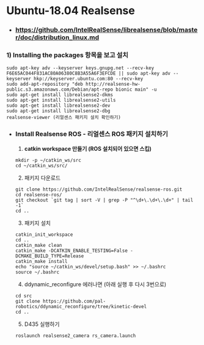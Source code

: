 # Ubuntu-18.04 Realsense

* ### https://github.com/IntelRealSense/librealsense/blob/master/doc/distribution_linux.md

### 1) Installing the packages 항목을 보고 설치

  ``` 
  sudo apt-key adv --keyserver keys.gnupg.net --recv-key F6E65AC044F831AC80A06380C8B3A55A6F3EFCDE || sudo apt-key adv --keyserver hkp://keyserver.ubuntu.com:80 --recv-key
  sudo add-apt-repository "deb http://realsense-hw-public.s3.amazonaws.com/Debian/apt-repo bionic main" -u
  sudo apt-get install librealsense2-dkms
  sudo apt-get install librealsense2-utils
  sudo apt-get install librealsense2-dev
  sudo apt-get install librealsense2-dbg
  realsense-viewer (리얼센스 패키지 설치 확인하기)
  ```

* ### Install Realsense ROS - 리얼센스 ROS 패키지 설치하기

  1) __catkin workspace 만들기 (ROS 설치되어 있으면 스킵)__ 
  ```
  mkdir -p ~/catkin_ws/src
  cd ~/catkin_ws/src/
  ```  
  
  2) 패키지 다운로드
  ```
  git clone https://github.com/IntelRealSense/realsense-ros.git
  cd realsense-ros/
  git checkout `git tag | sort -V | grep -P "^\d+\.\d+\.\d+" | tail -1`
  cd ..
  ```
  
  3) 패키지 설치
  ```
  catkin_init_workspace
  cd ..
  catkin_make clean
  catkin_make -DCATKIN_ENABLE_TESTING=False -DCMAKE_BUILD_TYPE=Release
  catkin_make install
  echo "source ~/catkin_ws/devel/setup.bash" >> ~/.bashrc
  source ~/.bashrc
  ```
  
  4) ddynamic_reconfigure 에러나면 (아래 실행 후 다시 3번으로) 
  ```
  cd src
  git clone https://github.com/pal-robotics/ddynamic_reconfigure/tree/kinetic-devel
  cd ..
  ```
  
  5) D435 실행하기
  ```
  roslaunch realsense2_camera rs_camera.launch
  ```
  
